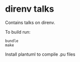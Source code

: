 # direnv talks

Contains talks on direnv.

To build run:

```
bundle
make
```

Install plantuml to compile .pu files
